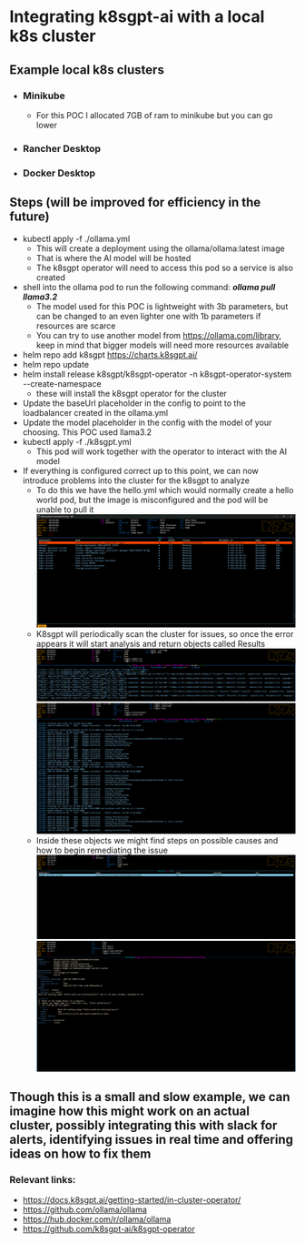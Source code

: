 # Integrating k8sgpt-ai with a local k8s cluster #

## Example local k8s clusters ##
- ### Minikube
  - For this POC I allocated 7GB of ram to minikube but you can go lower
- ### Rancher Desktop
- ### Docker Desktop

## Steps (will be improved for efficiency in the future)
- kubectl apply -f ./ollama.yml
  - This will create a deployment using the ollama/ollama:latest image
  - That is where the AI model will be hosted
  - The k8sgpt operator will need to access this pod so a service is also created
- shell into the ollama pod to run the following command: <b><i>ollama pull llama3.2</i></b>
  - The model used for this POC is lightweight with 3b parameters, but can be changed to an even lighter one with 1b parameters if resources are scarce
  - You can try to use another model from https://ollama.com/library, keep in mind that bigger models will need more resources available
- helm repo add k8sgpt https://charts.k8sgpt.ai/
- helm repo update
- helm install release k8sgpt/k8sgpt-operator -n k8sgpt-operator-system --create-namespace
  - these will install the k8sgpt operator for the cluster
- Update the baseUrl placeholder in the config to point to the loadbalancer created in the ollama.yml
- Update the model placeholder in the config with the model of your choosing. This POC used llama3.2
- kubectl apply -f ./k8sgpt.yml
  - This pod will work together with the operator to interact with the AI model
- If everything is configured correct up to this point, we can now introduce problems into the cluster for the k8sgpt to analyze
  - To do this we have the hello.yml which would normally create a hello world pod, but the image is misconfigured and the pod will be unable to pull it
    ![hello-world deployment fails to pull image](screenshots/hello-fail-deployment.png)
  - K8sgpt will periodically scan the cluster for issues, so once the error appears it will start analysis and return objects called Results
    ![k8sgpt-sample pod sending requests to operator for analysis](screenshots/k8sgpt-operator-sending-analysis-requests.png)
    ![k8sgpt-operator starting analysis](screenshots/k8sgpt-operator-analyzing-and-getting-result.png)
  - Inside these objects we might find steps on possible causes and how to begin remediating the issue
    ![result object](screenshots/result-object.png)
    ![result solution](screenshots/result-solution.png)

## Though this is a small and slow example, we can imagine how this might work on an actual cluster, possibly integrating this with slack for alerts, identifying issues in real time and offering ideas on how to fix them

### Relevant links:
- https://docs.k8sgpt.ai/getting-started/in-cluster-operator/
- https://github.com/ollama/ollama
- https://hub.docker.com/r/ollama/ollama
- https://github.com/k8sgpt-ai/k8sgpt-operator